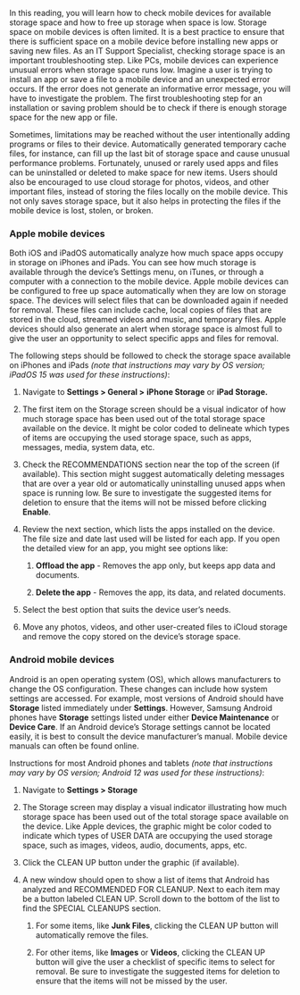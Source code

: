 
In this reading, you will learn how to check mobile devices for available storage space and how to free up storage when space is low. Storage space on mobile devices is often limited. It is a best practice to ensure that there is sufficient space on a mobile device before installing new apps or saving new files. As an IT Support Specialist, checking storage space is an important troubleshooting step. Like PCs, mobile devices can experience unusual errors when storage space runs low. Imagine a user is trying to install an app or save a file to a mobile device and an unexpected error occurs. If the error does not generate an informative error message, you will have to investigate the problem. The first troubleshooting step for an installation or saving problem should be to check if there is enough storage space for the new app or file. 

Sometimes, limitations may be reached without the user intentionally adding programs or files to their device. Automatically generated temporary cache files, for instance, can fill up the last bit of storage space and cause unusual performance problems. Fortunately, unused or rarely used apps and files can be uninstalled or deleted to make space for new items. Users should also be encouraged to use cloud storage for photos, videos, and other important files, instead of storing the files locally on the mobile device. This not only saves storage space, but it also helps in protecting the files if the mobile device is lost, stolen, or broken. 

### Apple mobile devices

Both iOS and iPadOS automatically analyze how much space apps occupy in storage on iPhones and iPads. You can see how much storage is available through the device’s Settings menu, on iTunes, or through a computer with a connection to the mobile device. Apple mobile devices can be configured to free up space automatically when they are low on storage space. The devices will select files that can be downloaded again if needed for removal. These files can include cache, local copies of files that are stored in the cloud, streamed videos and music, and temporary files. Apple devices should also generate an alert when storage space is almost full to give the user an opportunity to select specific apps and files for removal. 

The following steps should be followed to check the storage space available on iPhones and iPads _(note that instructions may vary by OS version; iPadOS 15 was used for these instructions)_:

1.  Navigate to **Settings > General >** **iPhone Storage** or **iPad Storage.**
    
2.  The first item on the Storage screen should be a visual indicator of how much storage space has been used out of the total storage space available on the device. It might be color coded to delineate which types of items are occupying the used storage space, such as apps, messages, media, system data, etc.
    
3.  Check the RECOMMENDATIONS section near the top of the screen (if available). This section might suggest automatically deleting messages that are over a year old or automatically uninstalling unused apps when space is running low. Be sure to investigate the suggested items for deletion to ensure that the items will not be missed before clicking **Enable**.
    
4.  Review the next section, which lists the apps installed on the device. The file size and date last used will be listed for each app. If you open the detailed view for an app, you might see options like:
    
    1.  **Offload the app** - Removes the app only, but keeps app data and documents.
        
    2.  **Delete the app** - Removes the app, its data, and related documents.
        
5.  Select the best option that suits the device user’s needs. 
    
6.  Move any photos, videos, and other user-created files to iCloud storage and remove the copy stored on the device’s storage space.
    

### Android mobile devices

Android is an open operating system (OS), which allows manufacturers to change the OS configuration. These changes can include how system settings are accessed. For example, most versions of Android should have **Storage** listed immediately under **Settings**. However, Samsung Android phones have **Storage** settings listed under either **Device Maintenance** or **Device Care**. If an Android device’s Storage settings cannot be located easily, it is best to consult the device manufacturer’s manual. Mobile device manuals can often be found online.

Instructions for most Android phones and tablets _(note that instructions may vary by OS version; Android 12 was used for these instructions)_:

1.  Navigate to **Settings > Storage**
    
2.  The Storage screen may display a visual indicator illustrating how much storage space has been used out of the total storage space available on the device. Like Apple devices, the graphic might be color coded to indicate which types of USER DATA are occupying the used storage space, such as images, videos, audio, documents, apps, etc.
    
3.  Click the CLEAN UP button under the graphic (if available). 
    
4.  A new window should open to show a list of items that Android has analyzed and RECOMMENDED FOR CLEANUP. Next to each item may be a button labeled CLEAN UP. Scroll down to the bottom of the list to find the SPECIAL CLEANUPS section.
    
    1.  For some items, like **Junk Files**, clicking the CLEAN UP button will automatically remove the files. 
        
    2.  For other items, like **Images** or **Videos**, clicking the CLEAN UP button will give the user a checklist of specific items to select for removal. Be sure to investigate the suggested items for deletion to ensure that the items will not be missed by the user.